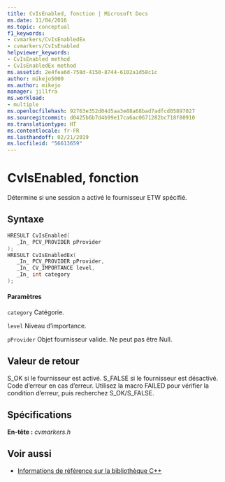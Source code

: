 ```yaml
---
title: CvIsEnabled, fonction | Microsoft Docs
ms.date: 11/04/2016
ms.topic: conceptual
f1_keywords:
- cvmarkers/CvIsEnabledEx
- cvmarkers/CvIsEnabled
helpviewer_keywords:
- CvIsEnabled method
- CvIsEnabledEx method
ms.assetid: 2e4fea6d-758d-4150-8744-6102a1d58c1c
author: mikejo5000
ms.author: mikejo
manager: jillfra
ms.workload:
- multiple
ms.openlocfilehash: 92763e352d04d5aa3e88a68bad7adfcd05897027
ms.sourcegitcommit: d0425b6b7d4b99e17ca6ac0671282bc718f80910
ms.translationtype: HT
ms.contentlocale: fr-FR
ms.lasthandoff: 02/21/2019
ms.locfileid: "56613659"
---
```

# <a name="cvisenabled-function"></a>CvIsEnabled, fonction
Détermine si une session a activé le fournisseur ETW spécifié.

## <a name="syntax"></a>Syntaxe

```C
HRESULT CvIsEnabled(
   _In_ PCV_PROVIDER pProvider
);
HRESULT CvIsEnabledEx(
   _In_ PCV_PROVIDER pProvider,
   _In_ CV_IMPORTANCE level,
   _In_ int category
);
```

#### <a name="parameters"></a>Paramètres
 `category` Catégorie.

 `level` Niveau d’importance.

 `pProvider` Objet fournisseur valide. Ne peut pas être Null.

## <a name="return-value"></a>Valeur de retour
 S_OK si le fournisseur est activé. S_FALSE si le fournisseur est désactivé. Code d’erreur en cas d’erreur. Utilisez la macro FAILED pour vérifier la condition d’erreur, puis recherchez S_OK/S_FALSE.

## <a name="requirements"></a>Spécifications
 **En-tête :** *cvmarkers.h*

## <a name="see-also"></a>Voir aussi
- [Informations de référence sur la bibliothèque C++](../profiling/cpp-library-reference.md)